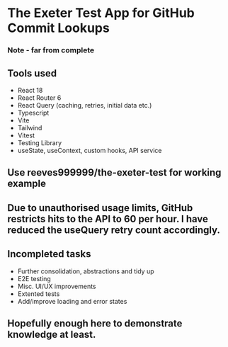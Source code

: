 # The Exeter Test App for GitHub Commit Lookups

### Note - far from complete

## Tools used

- React 18
- React Router 6
- React Query (caching, retries, initial data etc.)
- Typescript
- Vite
- Tailwind
- Vitest
- Testing Library
- useState, useContext, custom hooks, API service

## Use reeves999999/the-exeter-test for working example

## Due to unauthorised usage limits, GitHub restricts hits to the API to 60 per hour. I have reduced the useQuery retry count accordingly.

## Incompleted tasks

- Further consolidation, abstractions and tidy up
- E2E testing
- Misc. UI/UX improvements
- Extented tests
- Add/improve loading and error states

## Hopefully enough here to demonstrate knowledge at least.
